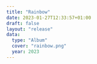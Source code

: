 ```yaml
---
title: "Rainbow"
date: 2023-01-27T12:33:57+01:00
draft: false
layout: "release"
data:
  type: "Album"
  cover: "rainbow.png"
  year: 2023
---
```


